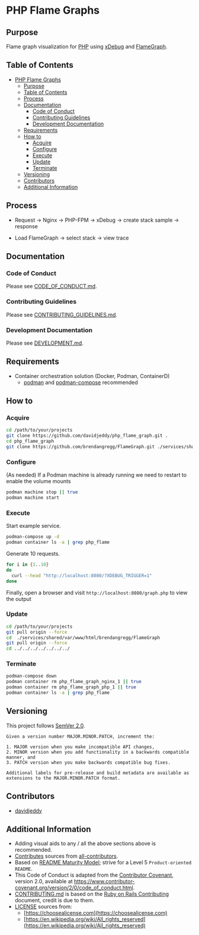# PHP Flame Graphs

## Purpose

Flame graph visualization for [PHP](https://github.com/php) using [xDebug](https://github.com/xdebug/xdebug) and [FlameGraph](https://github.com/brendangregg/FlameGraph).

## Table of Contents

- [PHP Flame Graphs](#php-flame-graphs)
  - [Purpose](#purpose)
  - [Table of Contents](#table-of-contents)
  - [Process](#process)
  - [Documentation](#documentation)
    - [Code of Conduct](#code-of-conduct)
    - [Contributing Guidelines](#contributing-guidelines)
    - [Development Documentation](#development-documentation)
  - [Requirements](#requirements)
  - [How to](#how-to)
    - [Acquire](#acquire)
    - [Configure](#configure)
    - [Execute](#execute)
    - [Update](#update)
    - [Terminate](#terminate)
  - [Versioning](#versioning)
  - [Contributors](#contributors)
  - [Additional Information](#additional-information)

## Process

- Request -> Nginx -> PHP-FPM -> xDebug -> create stack sample -> response

- Load FlameGraph -> select stack -> view trace

## Documentation

### Code of Conduct

Please see [CODE_OF_CONDUCT.md](./CODE_OF_CONDUCT.md).

### Contributing Guidelines

Please see [CONTRIBUTING_GUIDELINES.md](./CONTRIBUTING_GUIDELINES.md).

### Development Documentation

Please see [DEVELOPMENT.md](./DEVELOPMENT.md).

## Requirements

- Container orchestration solution (Docker, Podman, ContainerD)
  - [podman](https://podman.io/) and [podman-compose](https://github.com/containers/podman-compose) recommended

## How to

### Acquire

```sh
cd /path/to/your/projects
git clone https://github.com/davidjeddy/php_flame_graph.git .
cd php_flame_graph
git clone https://github.com/brendangregg/FlameGraph.git ./services/shared/var/www/html/brendangregg/FlameGraph
```

### Configure

(As needed) If a Podman machine is already running we need to restart to enable the volume mounts

```sh
podman machine stop || true
podman machine start
```

### Execute

Start example service.

```sh
podman-compose up -d
podman container ls -a | grep php_flame
```

Generate 10 requests.

```sh
for i in {1..10}
do
  curl --head "http://localhost:8080/?XDEBUG_TRIGGER=1"
done
```

Finally, open a browser and visit `http://localhost:8080/graph.php` to view the output

### Update

```sh
cd /path/to/your/projects
git pull origin --force
cd  ./services/shared/var/www/html/brendangregg/FlameGraph
git pull origin --force
cd ../../../../../../../
```

### Terminate

```sh
podman-compose down
podman container rm php_flame_graph_nginx_1 || true
podman container rm php_flame_graph_php_1 || true
podman container ls -a | grep php_flame
```

## Versioning

This project follows [SemVer 2.0](https://semver.org/).

```quote
Given a version number MAJOR.MINOR.PATCH, increment the:

1. MAJOR version when you make incompatible API changes,
2. MINOR version when you add functionality in a backwards compatible manner, and
3. PATCH version when you make backwards compatible bug fixes.

Additional labels for pre-release and build metadata are available as extensions to the MAJOR.MINOR.PATCH format.
```

## Contributors

- [davidjeddy](https://github.com/davidjeddy)

## Additional Information

- Adding visual aids to any / all the above sections above is recommended.
- [Contributes](##Contributors) sources from [all-contributors](https://github.com/all-contributors/all-contributors).
- Based on [README Maturity Model](https://github.com/LappleApple/feedmereadmes/blob/master/README-maturity-model.md); strive for a Level 5 `Product-oriented README`.
- This Code of Conduct is adapted from the [Contributor Covenant](https://www.contributor-covenant.org), version 2.0, available at https://www.contributor-covenant.org/version/2/0/code_of_conduct.html.
- [CONTRIBUTING.md](./CONTRIBUTING.md) is based on the [Ruby on Rails Contributing](https://github.com/rails/rails/blob/master/CONTRIBUTING.md) document, credit is due to them.
- [LICENSE](./LICENSE.md) sources from:
  - [https://choosealicense.com](https://choosealicense.com)
  - [https://en.wikipedia.org/wiki/All_rights_reserved](https://en.wikipedia.org/wiki/All_rights_reserved)

